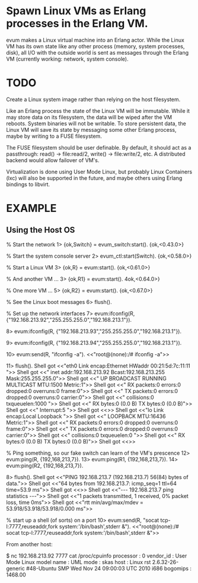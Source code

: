 
# Spawn Linux VMs as Erlang processes in the Erlang VM.

evum makes a Linux virtual machine into an Erlang actor. While the Linux
VM has its own state like any other process (memory, system processes,
disk), all I/O with the outside world is sent as messages through the
Erlang VM (currently working: network, system console).


# TODO

Create a Linux system image rather than relying on the host filesystem.

Like an Erlang process the state of the Linux VM will be immutable. While
it may store data on its filesystem, the data will be wiped after the
VM reboots.  System binaries will not be writable. To store persistent
data, the Linux VM will save its state by messaging some other Erlang
process, maybe by writing to a FUSE filesystem.

The FUSE filesystem should be user definable. By default, it should act
as a passthrough: read() -> file:read/2, write() -> file:write/2, etc.
A distributed backend would allow failover of VM's.

Virtualization is done using User Mode Linux, but probably Linux
Containers (lxc) will also be supported in the future, and maybe others
using Erlang bindings to libvirt.


# EXAMPLE

## Using the Host OS

% Start the network
1> {ok,Switch} = evum_switch:start().
{ok,<0.43.0>}

% Start the system console server
2> evum_ctl:start(Switch).
{ok,<0.58.0>}

% Start a Linux VM
3> {ok,R} = evum:start().
{ok,<0.61.0>}

% And another VM ...
3> {ok,R1} = evum:start().
4ok,<0.64.0>}

% One more VM ...
5> {ok,R2} = evum:start().
{ok,<0.67.0>}

% See the Linux boot messages
6> flush().

% Set up the network interfaces
7> evum:ifconfig(R, {"192.168.213.92","255.255.255.0","192.168.213.1"}).

8> evum:ifconfig(R, {"192.168.213.93","255.255.255.0","192.168.213.1"}).

9> evum:ifconfig(R, {"192.168.213.94","255.255.255.0","192.168.213.1"}).

10> evum:send(R, "ifconfig -a").
<<"root@(none):/# ifconfig -a">>

11> flush().
Shell got <<"eth0      Link encap:Ethernet  HWaddr 00:21:5d:7c:11:11  ">>
Shell got <<"          inet addr:192.168.213.92  Bcast:192.168.213.255  Mask:255.255.255.0">>
Shell got <<"          UP BROADCAST RUNNING MULTICAST  MTU:1500  Metric:1">>
Shell got <<"          RX packets:0 errors:0 dropped:0 overruns:0 frame:0">>
Shell got <<"          TX packets:0 errors:0 dropped:0 overruns:0 carrier:0">>
Shell got <<"          collisions:0 txqueuelen:1000 ">>
Shell got <<"          RX bytes:0 (0.0 B)  TX bytes:0 (0.0 B)">>
Shell got <<"          Interrupt:5 ">>
Shell got <<>>
Shell got <<"lo        Link encap:Local Loopback  ">>
Shell got <<"          LOOPBACK  MTU:16436  Metric:1">>
Shell got <<"          RX packets:0 errors:0 dropped:0 overruns:0 frame:0">>
Shell got <<"          TX packets:0 errors:0 dropped:0 overruns:0 carrier:0">>
Shell got <<"          collisions:0 txqueuelen:0 ">>
Shell got <<"          RX bytes:0 (0.0 B)  TX bytes:0 (0.0 B)">>
Shell got <<>>

% Ping something, so our fake switch can learn of the VM's prescence
12> evum:ping(R, {192,168,213,7}).
13> evum:ping(R1, {192,168,213,7}).
14> evum:ping(R2, {192,168,213,7}).

8> flush().
Shell got <<"PING 192.168.213.7 (192.168.213.7) 56(84) bytes of data.">>
Shell got <<"64 bytes from 192.168.213.7: icmp_seq=1 ttl=64 time=53.9 ms">>
Shell got <<>>
Shell got <<"--- 192.168.213.7 ping statistics ---">>
Shell got <<"1 packets transmitted, 1 received, 0% packet loss, time 0ms">>
Shell got <<"rtt min/avg/max/mdev = 53.918/53.918/53.918/0.000 ms">>

% start up a shell (of sorts) on a port
10> evum:send(R, "socat tcp-l:7777,reuseaddr,fork system:'/bin/bash',stderr &").
<<"root@(none):/# socat tcp-l:7777,reuseaddr,fork system:'/bin/bash',stderr &">>

From another host:

$ nc 192.168.213.92 7777
cat /proc/cpuinfo
processor       : 0
vendor_id       : User Mode Linux
model name      : UML
mode            : skas
host            : Linux rst 2.6.32-26-generic #48-Ubuntu SMP Wed Nov 24 09:00:03 UTC 2010 i686
bogomips        : 1468.00

